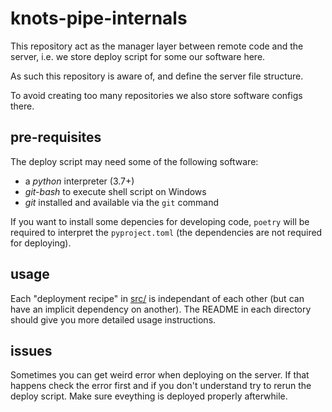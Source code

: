 # knots-pipe-internals

This repository act as the manager layer between remote code and the server, i.e.
we store deploy script for some our software here.

As such this repository is aware of, and define the server file structure.

To avoid creating too many repositories we also store software configs there.

## pre-requisites

The deploy script may need some of the following software:

- a _python_ interpreter (3.7+)
- _git-bash_ to execute shell script on Windows
- _git_ installed and available via the `git` command

If you want to install some depencies for developing code, `poetry` will be 
required to interpret the `pyproject.toml` (the dependencies are not
required for deploying).

## usage

Each "deployment recipe" in [src/](src) is independant of each other (but can
have an implicit dependency on another). The README in each directory should give
you more detailed usage instructions.

## issues

Sometimes you can get weird error when deploying on the server. If that happens
check the error first and if you don't understand try to rerun the deploy script.
Make sure eveything is deployed properly afterwhile.